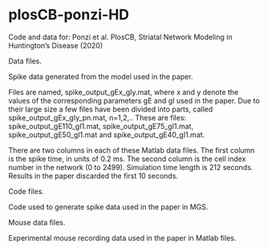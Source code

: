 # plosCB-ponzi-HD
Code and data for: Ponzi et al. PlosCB, Striatal Network Modeling in Huntington’s Disease (2020)

Data files.

Spike data generated from the model used in the paper.

Files are named, spike_output_gEx_gIy.mat, where x and y denote the values of the corresponding parameters gE and gI used in the paper. Due to their large size a few files have been divided into parts, called spike_output_gEx_gIy_pn.mat, n=1,2,.. These are files: spike_output_gE110_gI1.mat, spike_output_gE75_gI1.mat, spike_output_gE50_gI1.mat and spike_output_gE40_gI1.mat.

There are two columns in each of these Matlab data files. The first column is the spike time, in units of 0.2 ms. The second column is the cell index number in the network (0 to 2499). Simulation time length is 212 seconds. Results in the paper discarded the first 10 seconds.

Code files.

Code used to generate spike data used in the paper in MGS.

Mouse data files.

Experimental mouse recording data used in the paper in Matlab files.  
